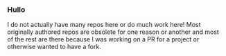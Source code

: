 ### Hullo

I do not actually have many repos here or do much work here! Most originally authored repos are obsolete for one reason or another and most of the rest are there because I was working on a PR for a project or otherwise wanted to have a fork.
